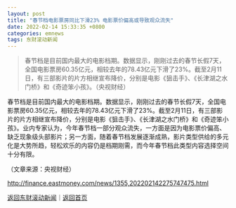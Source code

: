 ```yaml
---
layout: post
title: "春节档电影票房同比下滑23% 电影票价偏高或导致观众流失"
date: 2022-02-14 15:33:35 +0800
categories: emnews
tags: 东财滚动新闻
---
```

> 春节档是目前国内最大的电影档期。数据显示，刚刚过去的春节长假7天，全国电影票房60.35亿元，相较去年的78.43亿元下滑了23%。截至2月11日，有三部影片的片方相继宣布降价，分别是电影《狙击手》、《长津湖之水门桥》和《奇迹笨小孩》。（央视财经）

<p>春节档是目前国内最大的电影档期。数据显示，刚刚过去的春节长假7天，全国电影票房60.35亿元，相较去年的78.43亿元下滑了23%。截至2月11日，有三部影片的片方相继宣布降价，分别是电影《狙击手》、《长津湖之水门桥》和《奇迹笨小孩》。业内专家认为，今年春节档一部分观众流失，一方面是因为电影票价偏高、缺乏现象级头部影片；另一方面，随着春节档发展逐渐成熟，影片类型供给的多元化是大势所趋，轻松欢乐的内容仍是档期刚需，而今年春节档此类型内容选择空间十分有限。</p><p class="em_media">（文章来源：央视财经）</p>

<http://finance.eastmoney.com/news/1355,202202142275747475.html>

[返回东财滚动新闻](//finews.withounder.com/emnews/)｜[返回首页](//finews.withounder.com/)